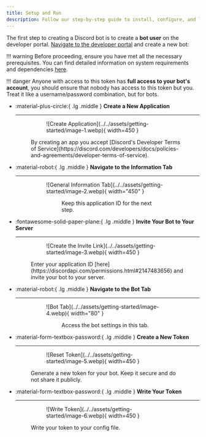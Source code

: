 ```yaml
---
title: Setup and Run
description: Follow our step-by-step guide to install, configure, and launch `MineBot`.
---
```


The first step to creating a Discord bot is to create a **bot user** on the developer portal. [Navigate to the developer portal](https://discord.com/developers/applications) and create a new bot:

!!! warning
    Before proceeding, ensure you have met all the necessary prerequisites. You can find detailed information on system requirements and dependencies [here](./requirements.md).

!!! danger
    Anyone with access to this token has **full access to your bot's account**, you should ensure that nobody has access to this token but you. Treat it like a username/password combination, but for bots.

<div class="grid cards" markdown>

-   :material-plus-circle:{ .lg .middle } **Create a New Application**

    ---

    <figure markdown>
      <figure markdown>
          ![Create Application](../../assets/getting-started/image-1.webp){ width=450 }
          <figcaption></figcaption>
      </figure>
    <figcaption>By creating an app you accept [Discord's Developer Terms of Service](https://discord.com/developers/docs/policies-and-agreements/developer-terms-of-service).</figcaption>
    </figure>

-   :material-robot:{ .lg .middle } **Navigate to the Information Tab**

    ---

    <figure markdown>
      <figure markdown>
          ![General Information Tab](../../assets/getting-started/image-2.webp){ width="450" }
          <figcaption></figcaption>
      <figure>
    <figcaption>Keep this application ID for the next step.</figcaption>
    </figure>

-   :fontawesome-solid-paper-plane:{ .lg .middle } **Invite Your Bot to Your Server**

    ---

    <figure markdown>
        <figure markdown>
            ![Create the Invite Link](../../assets/getting-started/image-3.webp){ width=450 }
            <figcaption></figcaption>
        </figure>
    <figcaption>Enter your application ID [here](https://discordapi.com/permissions.html#2147483656) and invite your bot to your server.</figcaption>
    </figure>

-   :material-robot:{ .lg .middle } **Navigate to the Bot Tab**

    ---

    <figure markdown>
      <figure markdown>
          ![Bot Tab](../../assets/getting-started/image-4.webp){ width="80" }
          <figcaption></figcaption>
      <figure>
    <figcaption>Access the bot settings in this tab.</figcaption>
    </figure>

-   :material-form-textbox-password:{ .lg .middle } **Create a New Token**

    ---

    <figure markdown>
        <figure markdown>
            ![Reset Token](../../assets/getting-started/image-5.webp){ width=450 }
            <figcaption></figcaption>
        </figure>
    <figcaption>Generate a new token for your bot. Keep it secure and do not share it publicly.</figcaption>
    </figure>

-   :material-form-textbox-password:{ .lg .middle } **Write Your Token**

    ---

    <figure markdown>
        <figure markdown>
            ![Write Token](../../assets/getting-started/image-6.webp){ width=450 }
            <figcaption></figcaption>
        </figure>
    <figcaption>Write your token to your config file.</figcaption>
    </figure>

</div>